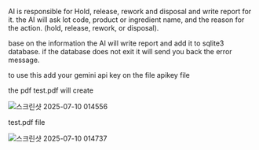 AI is responsible for Hold, release, rework and disposal and write report for it.
the AI will ask lot code, product or ingredient name, and the reason for the action. (hold, release, rework, or disposal).

base on the information the AI will write report and add it to sqlite3 database. if the database does not exit it will send you back the error message.

to use this add your gemini api key on the file apikey file

the pdf test.pdf will create

![스크린샷 2025-07-10 014556](https://github.com/user-attachments/assets/586140cf-84c3-403f-8404-5c97423b0ae6)

test.pdf file

![스크린샷 2025-07-10 014737](https://github.com/user-attachments/assets/860942cb-8536-4b17-a4a8-1f704b03d0ca)

